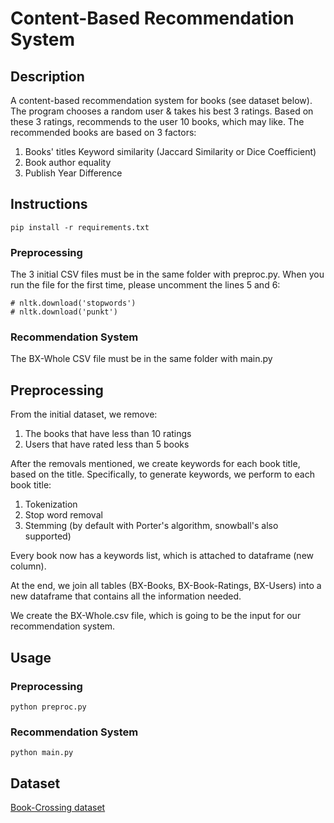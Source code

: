 
# Content-Based Recommendation System

## Description
A content-based recommendation system for books (see dataset below). The program chooses a random user & takes his best 3 ratings. Based on these 3 ratings, recommends to the user 10 books, which may like. The recommended books are based on 3 factors:

1. Books' titles Keyword similarity (Jaccard Similarity or Dice Coefficient)
2. Book author equality
3. Publish Year Difference

## Instructions
```
pip install -r requirements.txt
```
### Preprocessing

The 3 initial CSV files must be in the same folder with preproc.py. When you run the file for the first time, please uncomment the lines 5 and 6:

```
# nltk.download('stopwords')
# nltk.download('punkt')
```

### Recommendation System

The BX-Whole CSV file must be in the same folder with main.py

## Preprocessing

From the initial dataset, we remove:

1. The books that have less than 10 ratings
2. Users that have rated less than 5 books

After the removals mentioned, we create keywords for each book title, based on the title. Specifically, to generate keywords, we perform to each book title:

1. Tokenization
2. Stop word removal
3. Stemming (by default with Porter's algorithm, snowball's also supported)

Every book now has a keywords list, which is attached to dataframe (new column).

At the end, we join all tables (BX-Books, BX-Book-Ratings, BX-Users) into a new dataframe that contains all the information needed.

We create the BX-Whole.csv file, which is going to be the input for our recommendation system.

## Usage

### Preprocessing

```
python preproc.py
```
### Recommendation System

```
python main.py
```

## Dataset

[Book-Crossing dataset](http://www2.informatik.uni-freiburg.de/~cziegler/BX/ "Link to Dataset")
